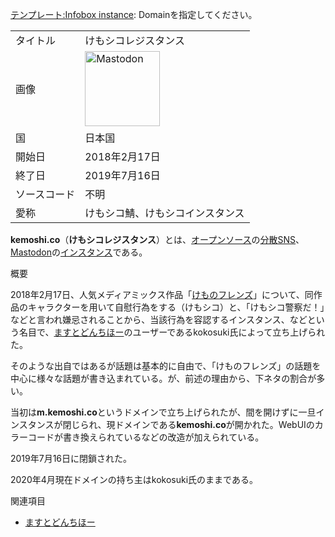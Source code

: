 <div class="mw-parser-output">

<span class="error">[テンプレート:Infobox instance](/%E3%83%86%E3%83%B3%E3%83%97%E3%83%AC%E3%83%BC%E3%83%88:Infobox_instance "テンプレート:Infobox instance"): Domainを指定してください。</span>

|              |                                                                                                                                                                                                                                                                                                                                       |
|--------------|---------------------------------------------------------------------------------------------------------------------------------------------------------------------------------------------------------------------------------------------------------------------------------------------------------------------------------------|
| タイトル     | けもシコレジスタンス                                                                                                                                                                                                                                                                                                                  |
| 画像         | <a href="/%E3%83%95%E3%82%A1%E3%82%A4%E3%83%AB:Mastodon_logo.png" class="image" title="Mastodon"><img src="/images/thumb/0/00/Mastodon_logo.png/120px-Mastodon_logo.png" srcset="/images/thumb/0/00/Mastodon_logo.png/180px-Mastodon_logo.png 1.5x, /images/0/00/Mastodon_logo.png 2x" width="120" height="120" alt="Mastodon" /></a> |
| 国           | 日本国                                                                                                                                                                                                                                                                                                                                |
| 開始日       | 2018年2月17日                                                                                                                                                                                                                                                                                                                         |
| 終了日       | 2019年7月16日                                                                                                                                                                                                                                                                                                                         |
| ソースコード | 不明                                                                                                                                                                                                                                                                                                                                  |
| 愛称         | けもシコ鯖、けもシコインスタンス                                                                                                                                                                                                                                                                                                      |

**kemoshi.co**（**けもシコレジスタンス**）とは、[オープンソース](/%E3%82%AA%E3%83%BC%E3%83%97%E3%83%B3%E3%82%BD%E3%83%BC%E3%82%B9 "オープンソース")の[分散SNS](/%E5%88%86%E6%95%A3SNS "分散SNS")、[Mastodon](/Mastodon "Mastodon")の[インスタンス](/%E3%82%A4%E3%83%B3%E3%82%B9%E3%82%BF%E3%83%B3%E3%82%B9 "インスタンス")である。

概要

2018年2月17日、人気メディアミックス作品「<a href="https://ja.wikipedia.org/wiki/%E3%81%91%E3%82%82%E3%81%AE%E3%83%95%E3%83%AC%E3%83%B3%E3%82%BA" class="extiw" title="w:けものフレンズ">けものフレンズ</a>」について、同作品のキャラクターを用いて自慰行為をする（けもシコ）と、「けもシコ警察だ！」などと言われ嫌忌されることから、当該行為を容認するインスタンス、などという名目で、[ますとどんちほー](/%E3%81%BE%E3%81%99%E3%81%A8%E3%81%A9%E3%82%93%E3%81%A1%E3%81%BB%E3%83%BC "ますとどんちほー")のユーザーであるkokosuki氏によって立ち上げられた。

そのような出自ではあるが話題は基本的に自由で、「けものフレンズ」の話題を中心に様々な話題が書き込まれている。が、前述の理由から、下ネタの割合が多い。

当初は**m.kemoshi.co**というドメインで立ち上げられたが、間を開けずに一旦インスタンスが閉じられ、現ドメインである**kemoshi.co**が開かれた。WebUIのカラーコードが書き換えられているなどの改造が加えられている。

2019年7月16日に閉鎖された。

2020年4月現在ドメインの持ち主はkokosuki氏のままである。

関連項目

-   [ますとどんちほー](/%E3%81%BE%E3%81%99%E3%81%A8%E3%81%A9%E3%82%93%E3%81%A1%E3%81%BB%E3%83%BC "ますとどんちほー")

</div>
